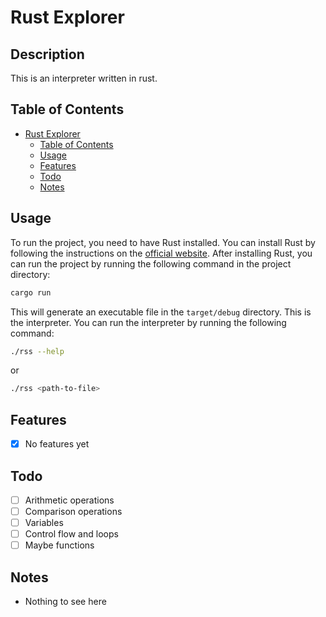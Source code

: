 # Rust Explorer

## Description
This is an interpreter written in rust.

## Table of Contents
- [Rust Explorer](#rust-explorer)
  - [Table of Contents](#table-of-contents)
  - [Usage](#usage)
  - [Features](#features)
  - [Todo](#todo)
  - [Notes](#notes)
  <!-- - [License](#license) -->

## Usage
To run the project, you need to have Rust installed. You can install Rust by following the instructions on the [official website](https://www.rust-lang.org/tools/install). After installing Rust, you can run the project by running the following command in the project directory:
```bash
cargo run
```

This will generate an executable file in the `target/debug` directory. This is the interpreter. You can run the interpreter by running the following command:
```bash
./rss --help
```
or
```bash
./rss <path-to-file>
```

## Features
- [x] No features yet

## Todo
- [ ] Arithmetic operations
- [ ] Comparison operations
- [ ] Variables
- [ ] Control flow and loops
- [ ] Maybe functions

## Notes
- Nothing to see here

<!-- ## License -->
